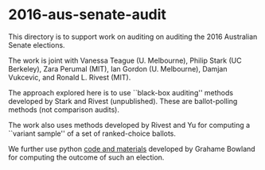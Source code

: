 # 2016-aus-senate-audit

This directory is to support work on auditing on auditing
the 2016 Australian Senate elections.

The work is joint with Vanessa Teague (U. Melbourne), Philip Stark (UC Berkeley),
Zara Perumal (MIT), Ian Gordon (U. Melbourne), Damjan Vukcevic, and
Ronald L. Rivest (MIT).

The approach explored here is to use ``black-box auditing'' methods
developed by Stark and Rivest (unpublished).  These are ballot-polling
methods (not comparison audits).

The work also uses methods developed by Rivest and Yu for computing
a ``variant sample'' of a set of ranked-choice ballots.

We further use python 
[code and materials](https://github.com/grahame/dividebatur)
developed by Grahame Bowland for computing the outcome of such
an election.


